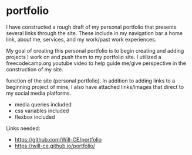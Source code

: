 # portfolio
I have constructed a rough draft of my personal portfolio that presents several links through the site.
These include in my navigation bar a home link, about me, services, and my work/past work experiences.

My goal of creating this personal portfolio is to begin creating and adding projects I work on and push them to my portfolio site.
I utilized a freecodecamp.org youtube video to help guide me/give perspective in the construction of my site.

function of the site (personal portfolio). In addition to adding links to a beginning project of mine, I also have attached links/images 
that direct to my social media platforms.

 - media queries included 
 - css variables included 
- flexbox included

Links needed: 
- https://github.com/Will-CE/portfolio
- https://will-ce.github.io/portfolio/